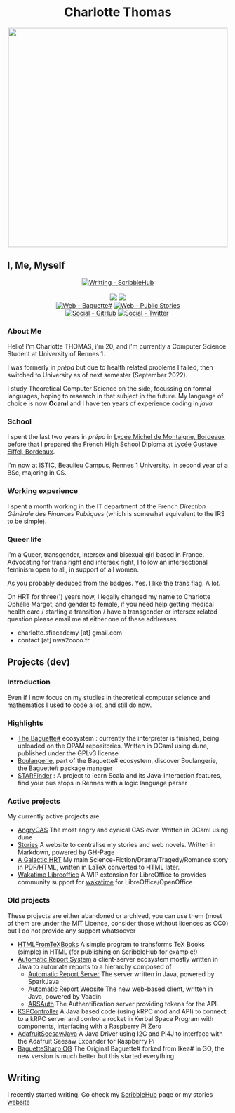 <h1 align="center"> Charlotte Thomas </h1>
<div align="center">
<a href="img/pfp.jpg"><img width="500px" src="img/pfp.jpg"></a>
</div>

## I, Me, Myself
<div align="center">
<a href="https://www.scribblehub.com/profile/49937/coco33920/"><img src="https://img.shields.io/badge/Writting-ScribbleHub-55cdfc?style=for-the-badge&logo=wattpad&logoColor=f7a8d8" alt="Writting - ScribbleHub"></a>
<br>
<br>
<a href="https://github.com/coco33920/cv/blob/master/cv_one_page_2022.pdf"><img src="https://img.shields.io/badge/CV-FR_PDF-55cdfc?style=for-the-badge"></a>
<a href="https://github.com/coco33920/cv/blob/master/cv_one_page_2022_en.pdf"><img src="https://img.shields.io/badge/CV-EN_PDF-55cdfc?style=for-the-badge"></a>
<br>
<a href="https://www.baguettesharp.fr"><img src="https://img.shields.io/badge/Web-Baguette%23-inactive?style=for-the-badge" alt="Web - Baguette#"></a>
<a href="https://agh.nwa2coco.fr"><img src="https://img.shields.io/badge/Web-Public_Stories-inactive?style=for-the-badge" alt="Web - Public Stories"></a>
<br>
<a href="https://github.com/coco33920"><img src="https://img.shields.io/badge/Social-GitHub-f7a8d8?style=for-the-badge&logo=github&logoColor=f7a8d8" alt="Social - GitHub"></a>
<a href="https://twitter.com/coco33920"><img src="https://img.shields.io/badge/Social-Twitter-f7a8d8?style=for-the-badge&logo=twitter&logoColor=f7a8d8" alt="Social - Twitter"></a>
<a href=""><img></a>
</div>

### About Me
Hello! I'm Charlotte THOMAS, i'm 20, and i'm currently a Computer Science Student at University of Rennes 1.

I was formerly in *prépa* but due to health related problems I failed, then switched to University as of next semester (September 2022).

I study Theoretical Computer Science on the side, focussing on formal languages, hoping to research in that subject in the future.
My language of choice is now **Ocaml** and I have ten years of experience coding in *java*

### School
I spent the last two years in *prépa* in [Lycée Michel de Montaigne, Bordeaux](http://montaigne-bordeaux.fr) before that I prepared the French High School Diploma at [Lycée Gustave Eiffel, Bordeaux](https://www.eiffel-bordeaux.org/).

I'm now at [ISTIC](https://istic.univ-rennes1.fr/), Beaulieu Campus, Rennes 1 University. In second year of a BSc, majoring in CS.

### Working experience
I spent a month working in the IT department of the French *Direction Générale des Finances Publiques* (which is somewhat equivalent to the IRS to be simple).

### Queer life
I'm a Queer, transgender, intersex and bisexual girl based in France. Advocating for trans right and intersex right, I follow an intersectional feminism open to all, in support of all women. 

As you probably deduced from the badges. Yes. I like the trans flag. A lot.

On HRT for three(') years now, I legally changed my name to Charlotte Ophélie Margot, and gender to female, if you need help getting medical health care / starting a transition / have a transgender or intersex related question please email me at either one of these addresses:
* charlotte.sfiacademy [at] gmail.com
* contact [at] nwa2coco.fr

## Projects (dev)

### Introduction
Even if I now focus on my studies in theoretical computer science and mathematics I used to code a lot, and still do now.

### Highlights
* [The Baguette#](https://www.baguettesharp.fr) ecosystem : currently the interpreter is finished, being uploaded on the OPAM repositories. Written in OCaml using dune, published under the GPLv3 license
* [Boulangerie](https://boulangerie.baguettesharp.fr), part of the Baguette# ecosystem, discover Boulangerie, the Baguette# package manager
* [STARFinder](https://github.com/coco33920/STARFinder) : A project to learn Scala and its Java-interaction features, find your bus stops in Rennes with a logic language parser

### Active projects
My currently active projects are
* [AngryCAS](https://github.com/coco33920/AngryCAS) The most angry and cynical CAS ever. Written in OCaml using dune
* [Stories](https://agh.nwa2coco.fr) A website to centralise my stories and web novels. Written in Markdown, powered by GH-Page
* [A Galactic HRT](https://agh.nwa2coco.fr#agh) My main Science-Fiction/Drama/Tragedy/Romance story in PDF/HTML, written in LaTeX converted to HTML later.
* [Wakatime Libreoffice](https://github.com/coco33920/wakatime-libreoffice) A WIP extension for LibreOffice to provides community support for [wakatime](https://wakatime.com) for LibreOffice/OpenOffice


### Old projects
These projects are either abandoned or archived, you can use them (most of them are under the MIT Licence, consider those without licences as CC0) but I do not provide any support whatsoever

* [HTMLFromTeXBooks](https://github.com/coco33920/HTMLFromTeXBooks) A simple program to transforms TeX Books (simple) in HTML (for publishing on ScribbleHub for example!)
* [Automatic Report System](https://github.com/sfi-region9/) a client-server ecosystem mostly written in Java to automate reports to a hierarchy composed of
  * [Automatic Report Server](https://github.com/sfi-region9/AutomaticReportServer) The server written in Java, powered by SparkJava
  * [Automatic Report Website](https://github.com/sfi-region9/ARS-Website) The new web-based client, written in Java, powered by Vaadin
  * [ARSAuth](https://github.com/sfi-region9/ARSAuth) The Authentification server providing tokens for the API.
* [KSPController](https://github.com/coco33920/KSPController) A Java based code (using kRPC mod and API) to connect to a kRPC server and control a rocket in Kerbal Space Program with components, interfacing with a Raspberry Pi Zero
* [AdafruitSeesawJava](https://github.com/coco33920/AdafruitSeesawJava) A Java Driver using I2C and Pi4J to interface with the Adafruit Seesaw Expander for Raspberry Pi
* [BaguetteSharp OG](https://github.com/coco33920/baguette-sharp) The Original Baguette# forked from Ikea# in GO, the new version is much better but this started everything.

## Writing
I recently started writing. Go check 
my [ScribbleHub](https://www.scribblehub.com/profile/49937/coco33920/) page or my stories [website](https://agh.nwa2coco.fr)